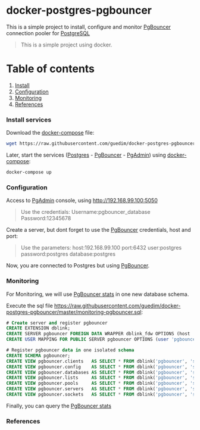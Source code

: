 # docker-postgres-pgbouncer

This is a simple project to install, configure and monitor [PgBouncer](https://pgbouncer.github.io) connection pooler for [PostgreSQL](https://www.postgresql.org)

> This is a simple project using docker.

# Table of contents
1. [Install](#install)
2. [Configuration](#configuration)
3. [Monitoring](#monitoring)
4. [References](#references)


### Install services<a name="install"></a>

Download the [docker-compose](https://docs.docker.com/compose/) file:

```sh
wget https://raw.githubusercontent.com/guedim/docker-postgres-pgbouncer/master/docker-compose.yml
```

Later, start the services ([Postgres](https://www.postgresql.org/) - [PgBouncer](https://pgbouncer.github.io) - [PgAdmin](https://www.pgadmin.org)) using [docker-compose](https://docs.docker.com/compose/):
```sh
docker-compose up
```

### Configuration<a name="configuration"></a>

Access to [PgAdmin](https://www.pgadmin.org)  console, using http://192.168.99.100:5050

> Use the credentials:
> Username:pgbouncer_database
> Password:12345678

Create a server, but dont forget to use the [PgBouncer](https://pgbouncer.github.io) credentials, host and port:

> Use the parameters:
> host:192.168.99.100
> port:6432
> user:postgres
> password:postgres
> database:postgres

Now, you are connected to Postgres but using [PgBouncer](https://pgbouncer.github.io).

### Monitoring<a name="monitoring"></a>

For Monitoring, we will use [PgBouncer stats](https://pgbouncer.github.io/usage.html) in one new database schema.

Execute the sql file https://raw.githubusercontent.com/guedim/docker-postgres-pgbouncer/master/monitoring-pgbouncer.sql:

```sql
# Create server and register pgbouncer
CREATE EXTENSION dblink;
CREATE SERVER pgbouncer FOREIGN DATA WRAPPER dblink_fdw OPTIONS (host '192.168.99.100',port '6432', dbname 'pgbouncer');
CREATE USER MAPPING FOR PUBLIC SERVER pgbouncer OPTIONS (user 'pgbouncer');

# Register pgbouncer data in one isolated schema
CREATE SCHEMA pgbouncer;
CREATE VIEW pgbouncer.clients 	AS SELECT * FROM dblink('pgbouncer', 'show clients') 	AS _(type text, "user" text, database text, state text, addr text, port integer, local_addr text, local_port integer, connect_time timestamp with time zone, request_time timestamp with time zone, ptr text, link text, remote_pid smallint, tls text);
CREATE VIEW pgbouncer.config  	AS SELECT * FROM dblink('pgbouncer', 'show config')  	AS _(key text, value text, changeable boolean);
CREATE VIEW pgbouncer.databases AS SELECT * FROM dblink('pgbouncer', 'show databases') 	AS _(name text, host text, port integer, database text, force_user text, pool_size integer, reserve_pool integer, pool_mode text, max_connections integer, current_connections integer, paused integer, disabled integer);
CREATE VIEW pgbouncer.lists 	AS SELECT * FROM dblink('pgbouncer', 'show lists') 		AS _(list text, items int);
CREATE VIEW pgbouncer.pools 	AS SELECT * FROM dblink('pgbouncer', 'show pools') 		AS _(database text, "user" text, cl_active integer, cl_waiting integer, sv_active integer, sv_idle integer, sv_used integer, sv_tested integer, sv_login integer, maxwait integer, pool_mode text);
CREATE VIEW pgbouncer.servers 	AS SELECT * FROM dblink('pgbouncer', 'show servers') 	AS _(type text, "user" text, database text, state text, addr text, port integer, local_addr text, local_port integer, connect_time timestamp with time zone, request_time timestamp with time zone, ptr text, link text, remote_pid smallint, tls text);
CREATE VIEW pgbouncer.sockets 	AS SELECT * FROM dblink('pgbouncer', 'show sockets') 	AS _(type text, "user" text, database text, state text, addr text, port int, local_addr text, local_port int, connect_time timestamp with time zone, request_time timestamp with time zone, ptr text, link text, recv_pos int, pkt_pos int, pkt_remain int, send_pos int, send_remain int, pkt_avail int, send_avail int);
```

Finally, you can query the [PgBouncer stats](https://pgbouncer.github.io/usage.html) 


### References<a name="references"></a>
